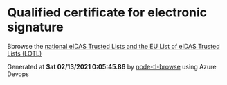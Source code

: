 # Qualified certificate for electronic signature 
 Bbrowse the [national eIDAS Trusted Lists and the EU List of eIDAS Trusted Lists (LOTL)](https://webgate.ec.europa.eu/tl-browser/#/) 
 
 
Generated at **Sat 02/13/2021  0:05:45.86** by [node-tl-browse](https://github.com/ymedlop/node-tl-browser) using Azure Devops 
